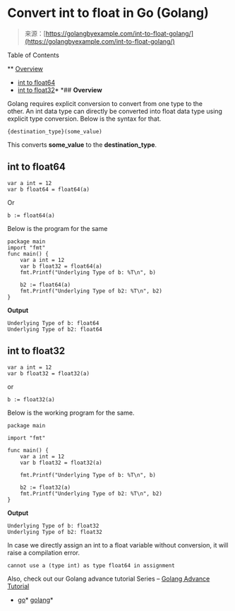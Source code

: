 <!--yml
category: 未分类
date: 2024-10-13 06:35:00
-->

# Convert int to float in Go (Golang)

> 来源：[https://golangbyexample.com/int-to-float-golang/](https://golangbyexample.com/int-to-float-golang/)

Table of Contents

 **   [Overview](#Overview "Overview")
*   [int to float64](#int_to_float64 "int to float64")
*   [int to float32](#int_to_float32 "int to float32")*  *## **Overview**

Golang requires explicit conversion to convert from one type to the other. An int data type can directly be converted into float data type using explicit type conversion. Below is the syntax for that. 

```
{destination_type}(some_value) 
```

This converts **some_value** to the **destination_type**. 

## **int to float64**

```
var a int = 12
var b float64 = float64(a)
```

Or

```
b := float64(a)
```

Below is the program for the same

```
package main
import "fmt"
func main() {
    var a int = 12
    var b float32 = float64(a)
    fmt.Printf("Underlying Type of b: %T\n", b)

    b2 := float64(a)
    fmt.Printf("Underlying Type of b2: %T\n", b2)
}
```

**Output**

```
Underlying Type of b: float64
Underlying Type of b2: float64
```

## **int to float32**

```
var a int = 12
var b float32 = float32(a)
```

or

```
b := float32(a)
```

Below is the working program for the same.  

```
package main

import "fmt"

func main() {
	var a int = 12
	var b float32 = float32(a)

	fmt.Printf("Underlying Type of b: %T\n", b)

	b2 := float32(a)
	fmt.Printf("Underlying Type of b2: %T\n", b2)
}
```

**Output**

```
Underlying Type of b: float32
Underlying Type of b2: float32
```

In case we directly assign an int to a float variable without conversion, it will raise a compilation error.  

```
cannot use a (type int) as type float64 in assignment
```

Also, check out our Golang advance tutorial Series – [Golang Advance Tutorial](https://golangbyexample.com/golang-comprehensive-tutorial/)

*   [go](https://golangbyexample.com/tag/go/)*   [golang](https://golangbyexample.com/tag/golang/)*